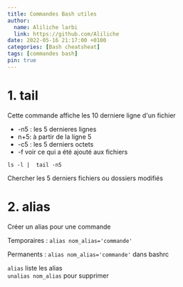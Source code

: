 ```yaml
---
title: Commandes Bash utiles
author:
  name: Aliliche larbi
  link: https://github.com/Aliliche
date: 2022-05-16 21:17:00 +0100
categories: [Bash cheatsheat]
tags: [commandes bash]
pin: true
---
```


# 1. tail

Cette commande affiche les 10  derniere ligne d'un fichier
- -n5 : les 5 dernieres lignes
-  n+5: à partir de la ligne 5
- -c5 : les 5 derniers octets
- -f	voir ce qui a été ajouté aux fichiers 

```shell
ls -l |  tail -n5
```
Chercher les 5 derniers fichiers ou dossiers modifiés

# 2. alias
Créer un alias pour une commande 

Temporaires
: `alias nom_alias='commande'`  

Permanents
: `alias nom_alias='commande'` dans bashrc  


`alias` liste les alias  
`unalias nom_alias` pour supprimer 
